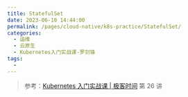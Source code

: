 ```yaml
---
title: StatefulSet
date: 2023-06-10 14:44:00
permalink: /pages/cloud-native/k8s-practice/StatefulSet/
categories:
  - 运维
  - 云原生
  - Kubernetes入门实战课-罗剑锋
tags:
  - 
---
```


> 参考：[Kubernetes 入门实战课 | 极客时间](https://time.geekbang.org/column/intro/100114501?tab=catalog) 第 26 讲